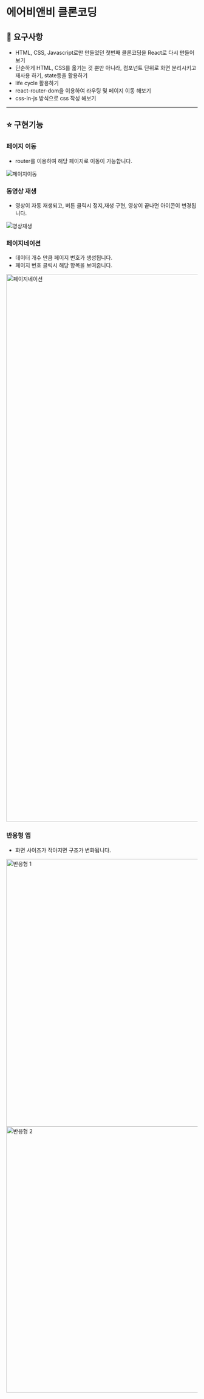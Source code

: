 # 에어비앤비 클론코딩

## 📌 요구사항
+ HTML, CSS, Javascript로만 만들었던 첫번째 클론코딩을 React로 다시 만들어보기
+ 단순하게 HTML, CSS를 옮기는 것 뿐만 아니라, 컴포넌트 단위로 화면 분리시키고 재사용 하기, state등을 활용하기
+ life cycle 활용하기
+ react-router-dom을 이용하여 라우팅 및 페이지 이동 해보기
+ css-in-js 방식으로 css 작성 해보기
----------------------------
## ⭐️ 구현기능

### 페이지 이동
+ router를 이용하여 해당 페이지로 이동이 가능합니다.

![페이지이동](https://user-images.githubusercontent.com/82227098/141239571-c43c5ddc-1f51-446d-870a-0c98ba7b1ab4.gif)

### 동영상 재생
+ 영상이 자동 재생되고, 버튼 클릭시 정지,재생 구현, 영상이 끝나면 아이콘이 변경됩니다.

![영상재생](https://user-images.githubusercontent.com/82227098/141240628-c5b418ba-071a-4536-9904-f51fa51504fd.gif)


### 페이지네이션
+ 데이터 개수 만큼 페이지 번호가 생성됩니다.
+ 페이지 번호 클릭시 해당 항목을 보여줍니다.
<img width="1440" alt="페이지네이션" src="https://user-images.githubusercontent.com/82227098/141240994-aa75279c-2f47-401f-b9d7-76ac7b587fcb.png">

### 반응형 앱
+ 화면 사이즈가 작아지면 구조가 변화됩니다.
<img width="703" alt="반응형 1" src="https://user-images.githubusercontent.com/82227098/141241306-3501ac66-5313-475b-b4de-ea10631e21a4.png">
<img width="700" alt="반응형 2" src="https://user-images.githubusercontent.com/82227098/141241575-9db56607-91b9-49bf-a34a-aa180df27193.png">
